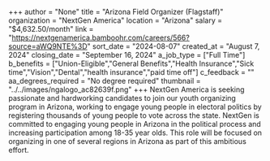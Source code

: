 +++
author = "None"
title = "Arizona Field Organizer (Flagstaff)"
organization = "NextGen America"
location = "Arizona"
salary = "$4,632.50/month"
link = "https://nextgenamerica.bamboohr.com/careers/566?source=aWQ9NTE%3D"
sort_date = "2024-08-07"
created_at = "August 7, 2024"
closing_date = "September 16, 2024"
a_job_type = ["Full Time"]
b_benefits = ["Union-Eligible","General Benefits","Health Insurance","Sick time","Vision","Dental","health insurance","paid time off"]
c_feedback = ""
aa_degrees_required = "No degree required"
thumbnail = "../../images/ngalogo_ac82639f.png"
+++
NextGen America is seeking passionate and hardworking candidates to join our youth organizing program in Arizona, working to engage young people in electoral politics by registering thousands of young people to vote across the state. NextGen is committed to engaging young people in Arizona in the political process and increasing participation among 18-35 year olds. This role will be focused on organizing in one of several regions in Arizona as part of this ambitious effort. 